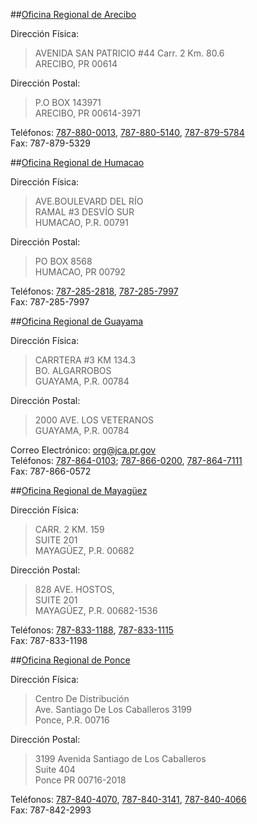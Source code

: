 ##[Oficina Regional de Arecibo](id:arecibo)
 
Dirección Física:  
> AVENIDA SAN PATRICIO #44 Carr. 2 Km. 80.6  
ARECIBO, PR 00614

Dirección Postal:  
> P.O BOX 143971  
ARECIBO, PR  00614-3971

Teléfonos: [787-880-0013][2], [787-880-5140][3], [787-879-5784][4]  
Fax: 787-879-5329  
 	
##[Oficina Regional de Humacao](id:humacao)
 
Dirección Física:  
> AVE.BOULEVARD DEL RÍO  
RAMAL #3 DESVÍO SUR  
HUMACAO, P.R. 00791  
  
Dirección Postal:  
> PO BOX 8568  
HUMACAO, PR 00792  

Teléfonos: [787-285-2818][5], [787-285-7997][6]  
Fax: 787-285-7997  
 	
##[Oficina Regional de Guayama](id:guayama)
 
Dirección Física:

>CARRTERA #3 KM 134.3  
BO. ALGARROBOS  
GUAYAMA, P.R. 00784  

Dirección Postal:

>2000 AVE. LOS VETERANOS  
GUAYAMA, P.R. 00784  

Correo Electrónico: [org@jca.pr.gov][1]    
Teléfonos: [787-864-0103][7]; [787-866-0200][8], [787-864-7111][9]  
Fax:  787-866-0572  

##[Oficina Regional de Mayagüez](id:mayaguez)
 
Dirección Física:

>CARR. 2 KM. 159   
SUITE 201  
MAYAGÜEZ, P.R. 00682  

Dirección Postal:

>828 AVE. HOSTOS,   
SUITE 201  
MAYAGÜEZ, P.R. 00682-1536  

Teléfonos: [787-833-1188][10], [787-833-1115][11]  
Fax: 787-833-1198  
 	
##[Oficina Regional de Ponce](id:ponce)
 
Dirección Física:

>Centro De Distribución  
Ave. Santiago De Los Caballeros 3199  
Ponce, P.R. 00716  

Dirección Postal:

> 3199 Avenida Santiago de Los Caballeros  
Suite 404  
Ponce PR  00716-2018   

Teléfonos: [787-840-4070][12], [787-840-3141][13], [787-840-4066][14]  
Fax: 787-842-2993  


[1]:http://mailto:org@jca.pr.gov
[2]:tel:+17878800013
[3]:tel:+17878805140
[4]:tel:+17878795784
[5]:tel:+17872852818
[6]:tel:+17872857997
[7]:tel:+17878640103
[8]:tel:+17878660200
[9]:tel:+17878647111
[10]:tel:+17878331188
[11]:tel:+17878331115
[12]:tel:+17878404070
[13]:tel:+17878403141
[14]:tel:+17878404066